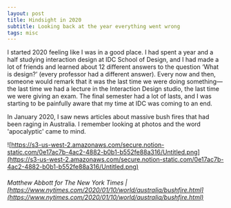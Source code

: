 ```yaml
---
layout: post
title: Hindsight in 2020
subtitle: Looking back at the year everything went wrong
tags: misc
---
```


I started 2020 feeling like I was in a good place. I had spent a year and a half studying interaction design at IDC School of Design, and I had made a lot of friends and learned about 12 different answers to the question ‘What is design?’ (every professor had a different answer). Every now and then, someone would remark that it was the last time we were doing something—the last time we had a lecture in the Interaction Design studio, the last time we were giving an exam. The final semester had a lot of lasts, and I was starting to be painfully aware that my time at IDC was coming to an end. 

In January 2020, I saw news articles about massive bush fires that had been raging in Australia. I remember looking at photos and the word 'apocalyptic' came to mind.

![https://s3-us-west-2.amazonaws.com/secure.notion-static.com/0e17ac7b-4ac2-4882-b0b1-b552fe88a316/Untitled.png](https://s3-us-west-2.amazonaws.com/secure.notion-static.com/0e17ac7b-4ac2-4882-b0b1-b552fe88a316/Untitled.png)

###### Matthew Abbott for The New York Times | [https://www.nytimes.com/2020/01/10/world/australia/bushfire.html](https://www.nytimes.com/2020/01/10/world/australia/bushfire.html)